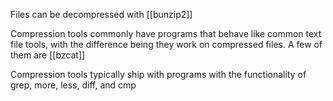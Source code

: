 Files can be decompressed with [[bunzip2]]

Compression tools commonly have programs that behave like common text file tools, with the difference being they work on compressed files. A few of them are [[bzcat]]

Compression tools typically ship with programs with the functionality of grep, more, less, diff, and cmp

